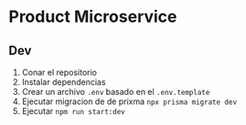 # Product Microservice

## Dev

1. Conar el repositorio
2. Instalar dependencias
3. Crear un archivo `.env` basado en el `.env.template`
4. Ejecutar migracion de de prixma `npx prisma migrate dev`
5. Ejecutar `npm run start:dev`